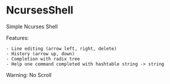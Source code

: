 # NcursesShell

Simple Ncurses Shell

Features:

	- Line editing (arrow left, right, delete)
	- History (arrow up, down)
	- Completion with radix tree
	- Help one command completed with hashtable string -> string

Warning: No Scroll